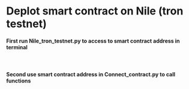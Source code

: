 # Deplot smart contract on Nile (tron testnet)

<h4> First run Nile_tron_testnet.py to access to smart contract address in terminal</h4><br>
<h4> Second use smart contract address in Connect_contract.py to call functions </h4><br>

